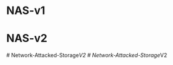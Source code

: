# NAS-v1
# NAS-v2
#   N e t w o r k - A t t a c k e d - S t o r a g e _ V 2  
 #   N e t w o r k - A t t a c k e d - S t o r a g e _ V 2  
 